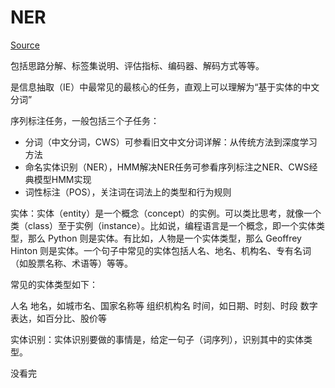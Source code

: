 # NER

[Source](https://allenwind.github.io/blog/13588/)

包括思路分解、标签集说明、评估指标、编码器、解码方式等等。

是信息抽取（IE）中最常见的最核心的任务，直观上可以理解为“基于实体的中文分词”

序列标注任务，一般包括三个子任务：

- 分词（中文分词，CWS）可参看旧文中文分词详解：从传统方法到深度学习方法
- 命名实体识别（NER），HMM解决NER任务可参看序列标注之NER、CWS经典模型HMM实现
- 词性标注（POS），关注词在词法上的类型和行为规则

实体：实体（entity）是一个概念（concept）的实例。可以类比思考，就像一个类（class）至于实例（instance）。比如说，编程语言是一个概念，即一个实体类型，那么 Python 则是实体。有比如，人物是一个实体类型，那么 Geoffrey Hinton 则是实体。一个句子中常见的实体包括⼈名、地名、机构名、专有名词（如股票名称、术语等）等等。

常见的实体类型如下：

人名
地名，如城市名、国家名称等
组织机构名
时间，如日期、时刻、时段
数字表达，如百分比、股价等

实体识别：实体识别要做的事情是，给定一句子（词序列），识别其中的实体类型。

没看完
